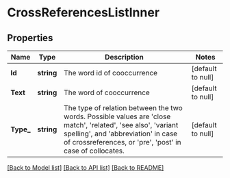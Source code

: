 # CrossReferencesListInner

## Properties
Name | Type | Description | Notes
------------ | ------------- | ------------- | -------------
**Id** | **string** | The word id of cooccurrence | [default to null]
**Text** | **string** | The word of cooccurrence | [default to null]
**Type_** | **string** | The type of relation between the two words. Possible values are &#39;close match&#39;, &#39;related&#39;, &#39;see also&#39;, &#39;variant spelling&#39;, and &#39;abbreviation&#39; in case of crossreferences, or &#39;pre&#39;, &#39;post&#39; in case of collocates. | [default to null]

[[Back to Model list]](../README.md#documentation-for-models) [[Back to API list]](../README.md#documentation-for-api-endpoints) [[Back to README]](../README.md)


